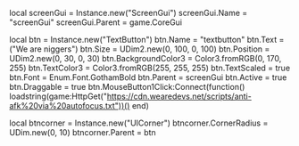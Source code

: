 local screenGui = Instance.new("ScreenGui")
screenGui.Name = "screenGui"
screenGui.Parent = game.CoreGui

local btn = Instance.new("TextButton")
btn.Name = "textbutton"
btn.Text = ("We are niggers")
btn.Size = UDim2.new(0, 100, 0, 100)
btn.Position = UDim2.new(0, 30, 0, 30)
btn.BackgroundColor3 = Color3.fromRGB(0, 170, 255)
btn.TextColor3 = Color3.fromRGB(255, 255, 255)
btn.TextScaled = true
btn.Font = Enum.Font.GothamBold
btn.Parent = screenGui
btn.Active = true
btn.Draggable = true
btn.MouseButton1Click:Connect(function()
    loadstring(game:HttpGet("https://cdn.wearedevs.net/scripts/anti-afk%20via%20autofocus.txt"))()
end)
    
local btncorner = Instance.new("UICorner")
btncorner.CornerRadius = UDim.new(0, 10)
btncorner.Parent = btn
